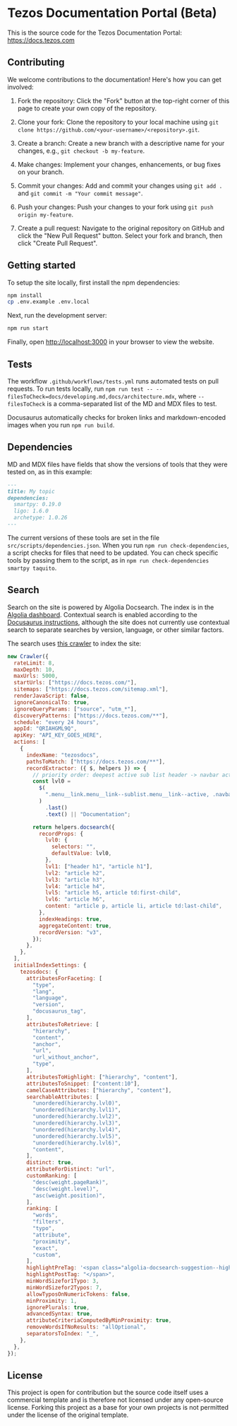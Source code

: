 # Tezos Documentation Portal (Beta)

This is the source code for the Tezos Documentation Portal: https://docs.tezos.com

## Contributing

We welcome contributions to the documentation! Here's how you can get involved:

1. Fork the repository: Click the "Fork" button at the top-right corner of this page to create your own copy of the repository.

2. Clone your fork: Clone the repository to your local machine using `git clone https://github.com/<your-username>/<repository>.git`.

3. Create a branch: Create a new branch with a descriptive name for your changes, e.g., `git checkout -b my-feature`.

4. Make changes: Implement your changes, enhancements, or bug fixes on your branch.

5. Commit your changes: Add and commit your changes using `git add .` and `git commit -m "Your commit message"`.

6. Push your changes: Push your changes to your fork using `git push origin my-feature`.

7. Create a pull request: Navigate to the original repository on GitHub and click the "New Pull Request" button. Select your fork and branch, then click "Create Pull Request".

## Getting started

To setup the site locally, first install the npm dependencies:

```bash
npm install
cp .env.example .env.local
```

Next, run the development server:

```bash
npm run start
```

Finally, open [http://localhost:3000](http://localhost:3000) in your browser to view the website.

## Tests

The workflow `.github/workflows/tests.yml` runs automated tests on pull requests.
To run tests locally, run `npm run test -- --filesToCheck=docs/developing.md,docs/architecture.mdx`, where `--filesToCheck` is a comma-separated list of the MD and MDX files to test.

Docusaurus automatically checks for broken links and markdown-encoded images when you run `npm run build`.

## Dependencies

MD and MDX files have fields that show the versions of tools that they were tested on, as in this example:

```markdown
---
title: My topic
dependencies:
  smartpy: 0.19.0
  ligo: 1.6.0
  archetype: 1.0.26
---
```

The current versions of these tools are set in the file `src/scripts/dependencies.json`.
When you run `npm run check-dependencies`, a script checks for files that need to be updated.
You can check specific tools by passing them to the script, as in `npm run check-dependencies smartpy taquito`.

## Search

Search on the site is powered by Algolia Docsearch.
The index is in the [Algolia dashboard](https://dashboard.algolia.com/apps/QRIAHGML9Q/dashboard).
Contextual search is enabled according to the [Docusaurus instructions](https://docusaurus.io/docs/search#using-algolia-docsearch), although the site does not currently use contextual search to separate searches by version, language, or other similar factors.

The search uses [this crawler](https://crawler.algolia.com/admin/crawlers/eaa2c548-8b82-493b-8ab8-0c37e2e5d5cc/configuration/edit) to index the site:

```js
new Crawler({
  rateLimit: 8,
  maxDepth: 10,
  maxUrls: 5000,
  startUrls: ["https://docs.tezos.com/"],
  sitemaps: ["https://docs.tezos.com/sitemap.xml"],
  renderJavaScript: false,
  ignoreCanonicalTo: true,
  ignoreQueryParams: ["source", "utm_*"],
  discoveryPatterns: ["https://docs.tezos.com/**"],
  schedule: "every 24 hours",
  appId: "QRIAHGML9Q",
  apiKey: "API_KEY_GOES_HERE",
  actions: [
    {
      indexName: "tezosdocs",
      pathsToMatch: ["https://docs.tezos.com/**"],
      recordExtractor: ({ $, helpers }) => {
        // priority order: deepest active sub list header -> navbar active item -> 'Documentation'
        const lvl0 =
          $(
            ".menu__link.menu__link--sublist.menu__link--active, .navbar__item.navbar__link--active",
          )
            .last()
            .text() || "Documentation";

        return helpers.docsearch({
          recordProps: {
            lvl0: {
              selectors: "",
              defaultValue: lvl0,
            },
            lvl1: ["header h1", "article h1"],
            lvl2: "article h2",
            lvl3: "article h3",
            lvl4: "article h4",
            lvl5: "article h5, article td:first-child",
            lvl6: "article h6",
            content: "article p, article li, article td:last-child",
          },
          indexHeadings: true,
          aggregateContent: true,
          recordVersion: "v3",
        });
      },
    },
  ],
  initialIndexSettings: {
    tezosdocs: {
      attributesForFaceting: [
        "type",
        "lang",
        "language",
        "version",
        "docusaurus_tag",
      ],
      attributesToRetrieve: [
        "hierarchy",
        "content",
        "anchor",
        "url",
        "url_without_anchor",
        "type",
      ],
      attributesToHighlight: ["hierarchy", "content"],
      attributesToSnippet: ["content:10"],
      camelCaseAttributes: ["hierarchy", "content"],
      searchableAttributes: [
        "unordered(hierarchy.lvl0)",
        "unordered(hierarchy.lvl1)",
        "unordered(hierarchy.lvl2)",
        "unordered(hierarchy.lvl3)",
        "unordered(hierarchy.lvl4)",
        "unordered(hierarchy.lvl5)",
        "unordered(hierarchy.lvl6)",
        "content",
      ],
      distinct: true,
      attributeForDistinct: "url",
      customRanking: [
        "desc(weight.pageRank)",
        "desc(weight.level)",
        "asc(weight.position)",
      ],
      ranking: [
        "words",
        "filters",
        "typo",
        "attribute",
        "proximity",
        "exact",
        "custom",
      ],
      highlightPreTag: '<span class="algolia-docsearch-suggestion--highlight">',
      highlightPostTag: "</span>",
      minWordSizefor1Typo: 3,
      minWordSizefor2Typos: 7,
      allowTyposOnNumericTokens: false,
      minProximity: 1,
      ignorePlurals: true,
      advancedSyntax: true,
      attributeCriteriaComputedByMinProximity: true,
      removeWordsIfNoResults: "allOptional",
      separatorsToIndex: "_",
    },
  },
});
```

## License

This project is open for contribution but the source code itself uses a commercial template and is therefore not licensed under any open-source license. Forking this project as a base for your own projects is not permitted under the license of the original template.
